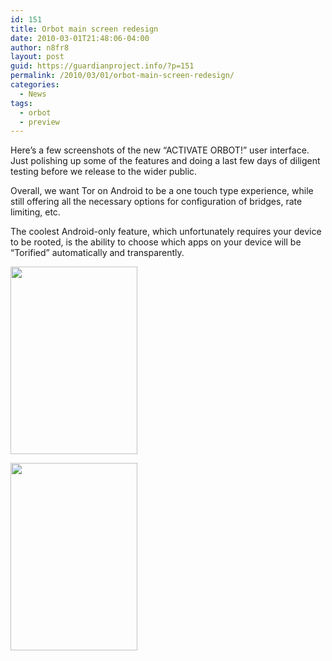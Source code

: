 ```yaml
---
id: 151
title: Orbot main screen redesign
date: 2010-03-01T21:48:06-04:00
author: n8fr8
layout: post
guid: https://guardianproject.info/?p=151
permalink: /2010/03/01/orbot-main-screen-redesign/
categories:
  - News
tags:
  - orbot
  - preview
---
```

Here’s a few screenshots of the new “ACTIVATE ORBOT!” user interface. Just polishing up some of the features and doing a last few days of diligent testing before we release to the wider public.

Overall, we want Tor on Android to be a one touch type experience, while still offering all the necessary options for configuration of bridges, rate limiting, etc.

The coolest Android-only feature, which unfortunately requires your device to be rooted, is the ability to choose which apps on your device will be “Torified” automatically and transparently.

[<img class="alignnone size-medium wp-image-152" title="orbot-off" src="https://guardianproject.info/wp-content/uploads/2010/03/orbot-off-203x300.jpg" alt="" width="203" height="300" srcset="https://guardianproject.info/wp-content/uploads/2010/03/orbot-off-203x300.jpg 203w, https://guardianproject.info/wp-content/uploads/2010/03/orbot-off.jpg 336w" sizes="(max-width: 203px) 100vw, 203px" />](https://guardianproject.info/wp-content/uploads/2010/03/orbot-off.jpg)

[<img class="alignnone size-medium wp-image-153" title="orbot-on" src="https://guardianproject.info/wp-content/uploads/2010/03/orbot-on-203x300.jpg" alt="" width="203" height="300" srcset="https://guardianproject.info/wp-content/uploads/2010/03/orbot-on-203x300.jpg 203w, https://guardianproject.info/wp-content/uploads/2010/03/orbot-on.jpg 336w" sizes="(max-width: 203px) 100vw, 203px" />](https://guardianproject.info/wp-content/uploads/2010/03/orbot-on.jpg)